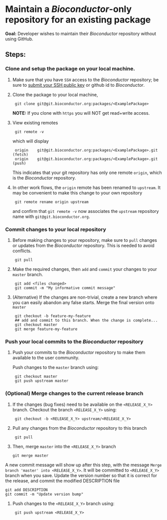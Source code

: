 # Maintain a _Bioconductor_-only repository for an existing package

__Goal:__ Developer wishes to maintain their _Bioconductor_ repository
without using GitHub.

## Steps:

### Clone and setup the package on your local machine.

1. Make sure that you have `SSH` access to the _Bioconductor_
   repository; be sure to [submit your SSH public key][submit-keys] or
   github id to _Bioconductor_.

1. Clone the package to your local machine,

        git clone git@git.bioconductor.org:packages/<ExamplePackage>

    __NOTE:__ If you clone with `https` you will NOT get read+write
    access.

1. View existing remotes

        git remote -v

    which will display

        origin    git@git.bioconductor.org:packages/<ExamplePackage>.git (fetch)
        origin    git@git.bioconductor.org:packages/<ExamplePackage>.git (push)

    This indicates that your git repository has only one remote
    `origin`, which is the _Bioconductor_ repository.

1. In other work flows, the `origin` remote has been renamed to
   `upstream`. It may be convenient to make this change to your own
   repository

        git remote rename origin upstream

    and confirm that `git remote -v` now associates the `upstream`
    repository name with `git@git.bioconductor.org`.

### Commit changes to your local repository

1. Before making changes to your repository, make sure to `pull`
   changes or updates from the _Bioconductor_ repository. This is
   needed to avoid conflicts.

        git pull

1. Make the required changes, then `add` and `commit` your changes to
   your `master` branch.

        git add <files changed>
        git commit -m "My informative commit message"

1. (Alternative) If the changes are non-trivial, create a new branch
   where you can easily abandon any false starts. Merge the final
   version onto `master`

        git checkout -b feature-my-feature
        ## add and commit to this branch. When the change is complete...
        git checkout master
        git merge feature-my-feature

### Push your local commits to the _Bioconductor_ repository

1. Push your commits to the _Bioconductor_ repository to make them
   available to the user community.

   Push changes to the `master` branch using:

        git checkout master
        git push upstream master


### (Optional) Merge changes to the current release branch


1. If the changes (bug fixes) need to be available on the
`<RELEASE_X_Y>` branch. Checkout the branch `<RELEASE_X_Y>` using:

		git checkout -b <RELEASE_X_Y> upstream/<RELEASE_X_Y>

1. Pull any changes from the _Bioconductor_ repository to this branch

		git pull

1.  Then, merge `master` into the `<RELEASE_X_Y>` branch

		git merge master

A new commit message will show up after this step, with the
message `Merge branch 'master' into <RELEASE_X_Y>`. It will be
committed to `<RELEASE_X_Y>` branch when you save. Update the
version number so that it is correct for the release, and commit
the modified DESCRIPTION file

	git add DESCRIPTION
	git commit -m "Update version bump"

1. Push changes to the `<RELEASE_X_Y>` branch using:

		git push upstream <RELEASE_X_Y>

[submit-keys]: https://git.bioconductor.org/BiocCredentials
